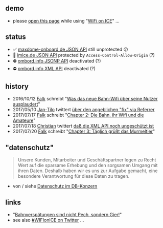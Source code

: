 ## demo

- please [open this page](https://hacker-bastl.github.io/omboard/) while using "[WiFi on ICE](https://inside.bahn.de/wifionice-wlan-ice-login/)" ...

## status

- :white_check_mark: [maxdome-onboard.de JSON API](https://skidbladnir.maxdome-onboard.de/api/v1/info/trainenvironmentdata) still unprotected :open_mouth:
- :no_entry_sign: [imice.de JSON API](http://portal.imice.de/api1/rs/status) protected by ```Access-Control-Allow-Origin``` (?)
- :no_entry: [ombord.info JSONP API](https://www.ombord.info/api/jsonp/position/?callback=console.log) deactivated (?)
- :no_entry: [ombord.info XML API](https://www.ombord.info/api/xml/position/) deactivated (?)

## history

- 2016/10/12 [Falk](https://twitter.com/Nexus511) schreibt "[Was das neue Bahn-Wifi über seine Nutzer ausplaudert](http://hannover.ccc.de/~nexus/dbwifi/index.html)"
- 2017/05/10 [Jan-Tilo](https://twitter.com/jatiki) twittert [über den angeblichen "fix" via Referrer](https://twitter.com/jatiki/status/862360786097893376)
- 2017/07/17 [Falk](https://twitter.com/Nexus511) schreibt "[Chapter 2: Die Bahn, ihr Wifi und die Amateure](http://hannover.ccc.de/~nexus/dbwifi/chapter2.html)"
- 2017/07/18 [Christian](https://twitter.com/resciscosilenda) twittert [daß die XML API noch ungeschützt ist](https://twitter.com/resciscosilenda/status/887191467629981696)
- 2017/07/20 [Falk](https://twitter.com/Nexus511) schreibt "[Chapter 3: Täglich grüßt das Murmeltier](http://hannover.ccc.de/~nexus/dbwifi/chapter3.html)"

## "datenschutz"

> Unsere Kunden, Mitarbeiter und Geschäftspartner legen zu Recht Wert auf die sparsame Erhebung und den sorgsamen Umgang mit ihren Daten. Deshalb haben wir es uns zur Aufgabe gemacht, eine besondere Verantwortung für diese Daten zu tragen.

- von / siehe [Datenschutz im DB-Konzern](http://www.deutschebahn.com/de/konzern/datenschutz/vorstellung_datenschutz.html)

## links

- "[Bahnverspätungen sind nicht Pech, sondern Gier!](https://www.omnisophie.com/dd288-bahnverspaetungen-sind-nicht-pech-sondern-gier-maerz-2017/)"
- see also [#WIFIonICE on Twitter](https://twitter.com/search?f=tweets&vertical=default&q=%23WIFIonICE) ...

